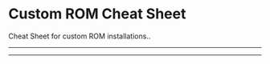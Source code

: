 # Custom ROM Cheat Sheet
Cheat Sheet for custom ROM installations..





 _____________________________________________________
 _____________________________________________________


<br />
<br />
